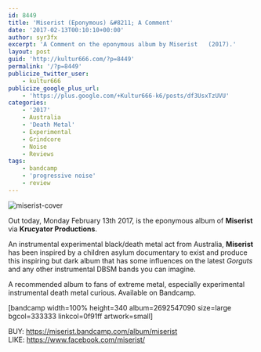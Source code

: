 ```yaml
---
id: 8449
title: 'Miserist (Eponymous) &#8211; A Comment'
date: '2017-02-13T00:10:10+00:00'
author: syr3fx
excerpt: 'A Comment on the eponymous album by Miserist   (2017).'
layout: post
guid: 'http://kultur666.com/?p=8449'
permalink: '/?p=8449'
publicize_twitter_user:
    - kultur666
publicize_google_plus_url:
    - 'https://plus.google.com/+Kultur666-k6/posts/df3UsxTzUVU'
categories:
    - '2017'
    - Australia
    - 'Death Metal'
    - Experimental
    - Grindcore
    - Noise
    - Reviews
tags:
    - bandcamp
    - 'progressive noise'
    - review
---
```


![miserist-cover](http://localhost:8080/wp-content/uploads/2017/02/miserist-cover.jpg)

Out today, Monday February 13th 2017, is the eponymous album of **Miserist** via **Krucyator Productions**.

An instrumental experimental black/death metal act from Australia, **Miserist** has been inspired by a children asylum documentary to exist and produce this inspiring but dark album that has some influences on the latest *Gorguts* and any other instrumental DBSM bands you can imagine.

A recommended album to fans of extreme metal, especially experimental instrumental death metal curious. Available on Bandcamp.

\[bandcamp width=100% height=340 album=2692547090 size=large bgcol=333333 linkcol=0f91ff artwork=small\]

BUY: <https://miserist.bandcamp.com/album/miserist>  
LIKE: <https://www.facebook.com/miserist/>